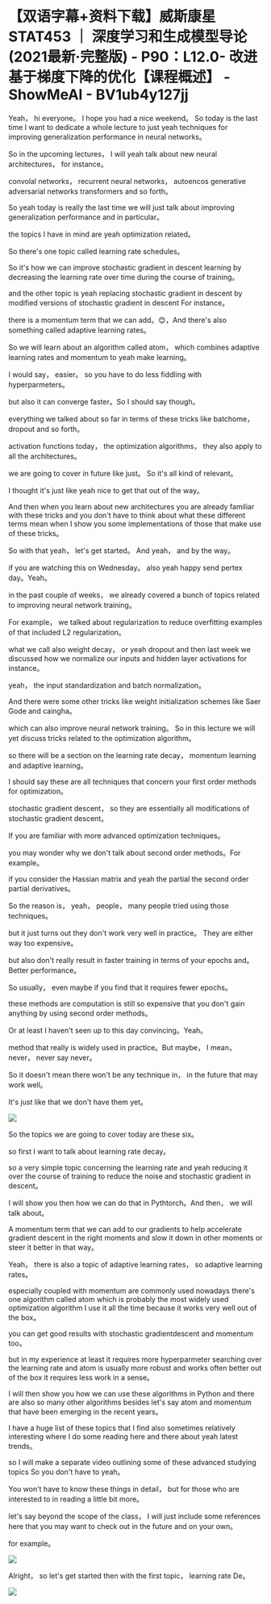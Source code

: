 # 【双语字幕+资料下载】威斯康星 STAT453 ｜ 深度学习和生成模型导论(2021最新·完整版) - P90：L12.0- 改进基于梯度下降的优化【课程概述】 - ShowMeAI - BV1ub4y127jj

Yeah， hi everyone。 I hope you had a nice weekend。 So today is the last time I want to dedicate a whole lecture to just yeah techniques for improving generalization performance in neural networks。

 So in the upcoming lectures， I will yeah talk about new neural architectures， for instance。

 convolal networks， recurrent neural networks， autoencos generative adversarial networks transformers and so forth。

 So yeah today is really the last time we will just talk about improving generalization performance and in particular。

 the topics I have in mind are yeah optimization related。

 So there's one topic called learning rate schedules。

 So it's how we can improve stochastic gradient in descent learning by decreasing the learning rate over time during the course of training。

 and the other topic is yeah replacing stochastic gradient in descent by modified versions of stochastic gradient in descent For instance。

 there is a momentum term that we can add。😊，And there's also something called adaptive learning rates。

 So we will learn about an algorithm called atom， which combines adaptive learning rates and momentum to yeah make learning。

 I would say， easier。 so you have to do less fiddling with hyperparmeters。

 but also it can converge faster。So I should say though。

 everything we talked about so far in terms of these tricks like batchome， dropout and so forth。

 activation functions today， the optimization algorithms， they also apply to all the architectures。

 we are going to cover in future like just。 So it's all kind of relevant。

 I thought it's just like yeah nice to get that out of the way。

 And then when you learn about new architectures you are already familiar with these tricks and you don't have to think about what these different terms mean when I show you some implementations of those that make use of these tricks。

 So with that yeah， let's get started。 And yeah， and by the way。

 if you are watching this on Wednesday。 also yeah happy send pertex day。Yeah。

 in the past couple of weeks， we already covered a bunch of topics related to improving neural network training。

 For example， we talked about regularization to reduce overfitting examples of that included L2 regularization。

 what we call also weight decay， or yeah dropout and then last week we discussed how we normalize our inputs and hidden layer activations for instance。

 yeah， the input standardization and batch normalization。

And there were some other tricks like weight initialization schemes like Saer Gode and caingha。

 which can also improve neural network training。 So in this lecture we will yet discuss tricks related to the optimization algorithm。

 so there will be a section on the learning rate decay， momentum learning and adaptive learning。

I should say these are all techniques that concern your first order methods for optimization。

 stochastic gradient descent， so they are essentially all modifications of stochastic gradient descent。

If you are familiar with more advanced optimization techniques。

 you may wonder why we don't talk about second order methods。For example。

 if you consider the Hassian matrix and yeah the partial the second order partial derivatives。

 So the reason is， yeah， people， many people tried using those techniques。

 but it just turns out they don't work very well in practice。 They are either way too expensive。

 but also don't really result in faster training in terms of your epochs and。Better performance。

 So usually， even maybe if you find that it requires fewer epochs。

 these methods are computation is still so expensive that you don't gain anything by using second order methods。

 Or at least I haven't seen up to this day convincing。Yeah。

 method that really is widely used in practice。But maybe， I mean， never， never say never。

 So it doesn't mean there won't be any technique in， in the future that may work well。

 It's just like that we don't have them yet。

![](img/8c643593ef9e0c66f00d3c66917fecb2_1.png)

So the topics we are going to cover today are these six。

 so first I want to talk about learning rate decay。

 so a very simple topic concerning the learning rate and yeah reducing it over the course of training to reduce the noise and stochastic gradient in descent。

 I will show you then how we can do that in Pythtorch。And then， we will talk about。

A momentum term that we can add to our gradients to help accelerate gradient descent in the right moments and slow it down in other moments or steer it better in that way。

Yeah， there is also a topic of adaptive learning rates， so adaptive learning rates。

 especially coupled with momentum are commonly used nowadays there's one algorithm called atom which is probably the most widely used optimization algorithm I use it all the time because it works very well out of the box。

 you can get good results with stochastic gradientdescent and momentum too。

 but in my experience at least it requires more hyperparmeter searching over the learning rate and atom is usually more robust and works often better out of the box it requires less work in a sense。

I will then show you how we can use these algorithms in Python and there are also so many other algorithms besides let's say atom and momentum that have been emerging in the recent years。

 I have a huge list of these topics that I find also sometimes relatively interesting where I do some reading here and there about yeah latest trends。

 so I will make a separate video outlining some of these advanced studying topics So you don't have to yeah。

You won't have to know these things in detail， but for those who are interested to in reading a little bit more。

 let's say beyond the scope of the class， I will just include some references here that you may want to check out in the future and on your own。

 for example。

![](img/8c643593ef9e0c66f00d3c66917fecb2_3.png)

Alright， so let's get started then with the first topic， learning rate De。



![](img/8c643593ef9e0c66f00d3c66917fecb2_5.png)